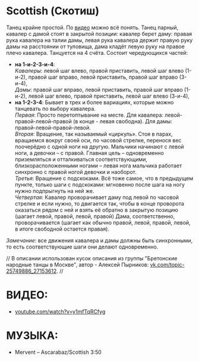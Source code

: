 Scottish (Скотиш)
========

Танец крайне простой. По [видео](https://www.youtube.com/watch?v=y1mfTqRCfyg) можно всё понять. Танец парный, кавалер с дамой стоят в закрытой позиции: кавалер берет даму: правая рука кавалера на талии дамы, левая рука кавалера держит правую руку дамы на расстоянии от туловища, дама кладёт левую руку на правое плечо кавалера. Танцуется на 4 счёта. Состоит чередующихся частей:
- __на 1-и-2-3-и-4__:  
  _Кавалеры_: левой шаг влево, правой приставить, левой шаг влево (1-и-2), правой шаг вправо, левой приставить, правой шаг вправо (3-и-4),  
  _Дамы_: правой шаг вправо, левой приставить, правой шаг вправо (1-и-2), левой шаг влево, правой приставить, левой шаг влево (3-и-4),  
- __на 1-2-3-4__: Бывает в трех и более вариациях, которые можно танцевать по выбору кавалера.  
  _Первая_: Просто перетоптывание на месте. Для кавалера: левой-правой-левой-правой (в конце - левая свободна). Для дамы: правой-левой-правой-левой.  
  _Вторая_: Вращение, так называемый «циркуль». Стоя в парах, вращаемся вокруг своей оси, по часовой стрелке, перенося вес поочерёдно с одной ноги на другую. Мальчики начинают с левой ноги, а девочки – с правой. Главная цель – одновременно приземляться и отталкиваться соответствующими, близкорасположенными ногами – левая нога мальчика работает синхронно с правой ногой девочки и наоборот.  
  _Третья_: Вращение с подскоками. Всё тоже самое, что в предыдущем пункте, только шаги с подскоками: мгновенно после шага на ногу нужно подпрыгнуть на ней же.  
  _Четвертая_: Кавалер проворачивает даму под левой по часовой стрелке и если нужно, то двигается так, чтобы в конце проворота оказаться рядом с ней и взять её обратно в закрытую позицию (шагает левой, правой, левой, правой) Дама, соответственно, проворачивается (шагает как обычно правой, левой, правой, левой, в итоге свободной остается правая).

_Замечание_: все движения кавалера и дамы должны быть синхронными, то есть соответствующие шаги они делают одновременно.

// В описании использован кусок описания из группы "Бретонские народные танцы в Москве", автор - Алексей Пырников: [vk.com/topic-25749886_27153612](https://vk.com/topic-25749886_27153612). //

ВИДЕО:
======
- [youtube.com/watch?v=y1mfTqRCfyg](https://www.youtube.com/watch?v=y1mfTqRCfyg)

МУЗЫКА:
=======
- Mervent – Ascarabaz/Scottish 3:50
